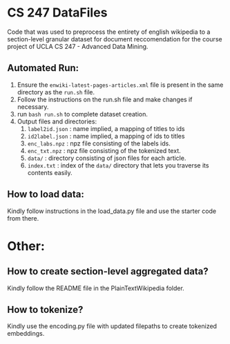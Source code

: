 # CS 247 DataFiles
Code that was used to preprocess the entirety of english wikipedia to a section-level granular dataset for document reccomendation for the course project of UCLA CS 247 - Advanced Data Mining.
## Automated Run:
1. Ensure the `enwiki-latest-pages-articles.xml` file is present in the same directory as the `run.sh` file.
2. Follow the instructions on the run.sh file and make changes if necessary.
3. run `bash run.sh` to complete dataset creation.
4. Output files and directories:
    1. `label2id.json` : name implied, a mapping of titles to ids
    2. `id2label.json` : name implied, a mapping of ids to titles
    3. `enc_labs.npz` : npz file consisting of the labels ids.
    4. `enc_txt.npz` : npz file consisting of the tokenized text.
    5. `data/` : directory consisting of json files for each article. 
    6. `index.txt` : index of the `data/` directory that lets you traverse its contents easily.

## How to load data:
Kindly follow instructions in the load_data.py file and use the starter code from there.

# Other:
## How to create section-level aggregated data?
Kindly follow the README file in the PlainTextWikipedia folder.
## How to tokenize?
Kindly use the encoding.py file with updated filepaths to create tokenized embeddings.
